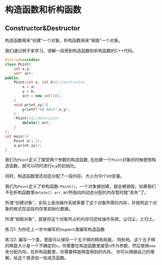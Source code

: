 # 构造函数和析构函数 
## Constructor&Destructor

构造函数用来“创建”一个对象，析构函数用来“销毁”一个对象。

我们通过例子来学习，讲解一段用到构造函数和析构函数的C++代码。

```c++
#include<cstdio>
class Point{
    int x,y;
    int* arr;
public:
    Point(int a, int b){//constructor
        x = a;
        y = b;
        arr = new int[10];
    }
    void print_xy(){
        printf("%d %d\n",x,y);
    }
    ~Point(){//destructor
        delete[] arr;
    }
};
int main(){
    Point a(1,2);
    a.print_xy();
}
```

我们为`Point`定义了接受两个参数的构造函数, 在创建一个`Point`对象的时候使用构造函数，就可以同时进行x,y的初始化。

同时，构造函数里还动态分配了一段内存，大小为10个int变量。

我们为`Point`定义了析构函数`~Point()`。一个对象被创建，就会被销毁。如果我们不在析构函数里`delete[] arr`, arr所指向的动态分配的内存暂时就“丢失”了。

所谓“创建对象”，实际上是向操作系统索要了这个对象所需的内存，并按照这个对象的格式在这段内存里初始化数据。

所谓“销毁对象”，就是将这个对象所占的内存归还给操作系统，尘归尘，土归土。

练习1: 为你在上一步中编写的`Segment`类编写构造函数

练习2: 编写一个类，里面可以保存一个五子棋的棋局局面。
特别地，这个五子棋的棋盘大小是一个不确定的`n`，你需要在构造函数里接受`n`作为参数，然后使用`new`来分配内存。在析构函数里，你需要释放棋盘用到的内存。
你可以根据自己的理解，给这个类添加一些成员函数。
